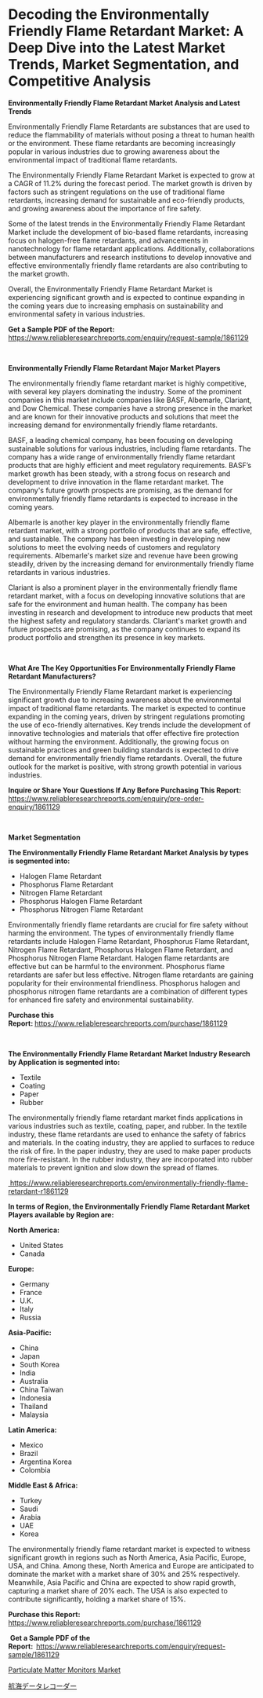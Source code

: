 <p><h1>Decoding the Environmentally Friendly Flame Retardant Market: A Deep Dive into the Latest Market Trends, Market Segmentation, and Competitive Analysis</h1></p><p><strong>Environmentally Friendly Flame Retardant Market Analysis and Latest Trends</strong></p>
<p><p>Environmentally Friendly Flame Retardants are substances that are used to reduce the flammability of materials without posing a threat to human health or the environment. These flame retardants are becoming increasingly popular in various industries due to growing awareness about the environmental impact of traditional flame retardants.</p><p>The Environmentally Friendly Flame Retardant Market is expected to grow at a CAGR of 11.2% during the forecast period. The market growth is driven by factors such as stringent regulations on the use of traditional flame retardants, increasing demand for sustainable and eco-friendly products, and growing awareness about the importance of fire safety.</p><p>Some of the latest trends in the Environmentally Friendly Flame Retardant Market include the development of bio-based flame retardants, increasing focus on halogen-free flame retardants, and advancements in nanotechnology for flame retardant applications. Additionally, collaborations between manufacturers and research institutions to develop innovative and effective environmentally friendly flame retardants are also contributing to the market growth.</p><p>Overall, the Environmentally Friendly Flame Retardant Market is experiencing significant growth and is expected to continue expanding in the coming years due to increasing emphasis on sustainability and environmental safety in various industries.</p></p>
<p><strong>Get a Sample PDF of the Report:&nbsp;</strong> <a href="https://www.reliableresearchreports.com/enquiry/request-sample/1861129">https://www.reliableresearchreports.com/enquiry/request-sample/1861129</a></p>
<p>&nbsp;</p>
<p><strong>Environmentally Friendly Flame Retardant Major Market Players</strong></p>
<p><p>The environmentally friendly flame retardant market is highly competitive, with several key players dominating the industry. Some of the prominent companies in this market include companies like BASF, Albemarle, Clariant, and Dow Chemical. These companies have a strong presence in the market and are known for their innovative products and solutions that meet the increasing demand for environmentally friendly flame retardants.</p><p>BASF, a leading chemical company, has been focusing on developing sustainable solutions for various industries, including flame retardants. The company has a wide range of environmentally friendly flame retardant products that are highly efficient and meet regulatory requirements. BASF’s market growth has been steady, with a strong focus on research and development to drive innovation in the flame retardant market. The company's future growth prospects are promising, as the demand for environmentally friendly flame retardants is expected to increase in the coming years.</p><p>Albemarle is another key player in the environmentally friendly flame retardant market, with a strong portfolio of products that are safe, effective, and sustainable. The company has been investing in developing new solutions to meet the evolving needs of customers and regulatory requirements. Albemarle's market size and revenue have been growing steadily, driven by the increasing demand for environmentally friendly flame retardants in various industries.</p><p>Clariant is also a prominent player in the environmentally friendly flame retardant market, with a focus on developing innovative solutions that are safe for the environment and human health. The company has been investing in research and development to introduce new products that meet the highest safety and regulatory standards. Clariant's market growth and future prospects are promising, as the company continues to expand its product portfolio and strengthen its presence in key markets.</p></p>
<p>&nbsp;</p>
<p><strong>What Are The Key Opportunities For Environmentally Friendly Flame Retardant Manufacturers?</strong></p>
<p><p>The Environmentally Friendly Flame Retardant market is experiencing significant growth due to increasing awareness about the environmental impact of traditional flame retardants. The market is expected to continue expanding in the coming years, driven by stringent regulations promoting the use of eco-friendly alternatives. Key trends include the development of innovative technologies and materials that offer effective fire protection without harming the environment. Additionally, the growing focus on sustainable practices and green building standards is expected to drive demand for environmentally friendly flame retardants. Overall, the future outlook for the market is positive, with strong growth potential in various industries.</p></p>
<p><strong>Inquire or Share Your Questions If Any Before Purchasing This Report:</strong> <a href="https://www.reliableresearchreports.com/enquiry/pre-order-enquiry/1861129">https://www.reliableresearchreports.com/enquiry/pre-order-enquiry/1861129</a></p>
<p>&nbsp;</p>
<p><strong>Market Segmentation</strong></p>
<p><strong>The Environmentally Friendly Flame Retardant Market Analysis by types is segmented into:</strong></p>
<p><ul><li>Halogen Flame Retardant</li><li>Phosphorus Flame Retardant</li><li>Nitrogen Flame Retardant</li><li>Phosphorus Halogen Flame Retardant</li><li>Phosphorus Nitrogen Flame Retardant</li></ul></p>
<p><p>Environmentally friendly flame retardants are crucial for fire safety without harming the environment. The types of environmentally friendly flame retardants include Halogen Flame Retardant, Phosphorus Flame Retardant, Nitrogen Flame Retardant, Phosphorus Halogen Flame Retardant, and Phosphorus Nitrogen Flame Retardant. Halogen flame retardants are effective but can be harmful to the environment. Phosphorus flame retardants are safer but less effective. Nitrogen flame retardants are gaining popularity for their environmental friendliness. Phosphorus halogen and phosphorus nitrogen flame retardants are a combination of different types for enhanced fire safety and environmental sustainability.</p></p>
<p><strong>Purchase this Report:&nbsp;</strong><a href="https://www.reliableresearchreports.com/purchase/1861129">https://www.reliableresearchreports.com/purchase/1861129</a></p>
<p>&nbsp;</p>
<p><strong>The Environmentally Friendly Flame Retardant Market Industry Research by Application is segmented into:</strong></p>
<p><ul><li>Textile</li><li>Coating</li><li>Paper</li><li>Rubber</li></ul></p>
<p><p>The environmentally friendly flame retardant market finds applications in various industries such as textile, coating, paper, and rubber. In the textile industry, these flame retardants are used to enhance the safety of fabrics and materials. In the coating industry, they are applied to surfaces to reduce the risk of fire. In the paper industry, they are used to make paper products more fire-resistant. In the rubber industry, they are incorporated into rubber materials to prevent ignition and slow down the spread of flames.</p></p>
<p><a href="https://www.reliableresearchreports.com/environmentally-friendly-flame-retardant-r1861129">&nbsp;https://www.reliableresearchreports.com/environmentally-friendly-flame-retardant-r1861129</a></p>
<p><strong>In terms of Region, the Environmentally Friendly Flame Retardant Market Players available by Region are:</strong></p>
<p>
    <p> <strong> North America: </strong>
        <ul>
            <li>United States</li>
            <li>Canada</li>
        </ul>
        </p> 
    <p> <strong> Europe: </strong>
        <ul>
            <li>Germany</li>
            <li>France</li>
            <li>U.K.</li>
            <li>Italy</li>
            <li>Russia</li>
        </ul>
        </p> 
    <p> <strong> Asia-Pacific: </strong>
        <ul>
            <li>China</li>
            <li>Japan</li>
            <li>South Korea</li>
            <li>India</li>
            <li>Australia</li>
            <li>China Taiwan</li>
            <li>Indonesia</li>
            <li>Thailand</li>
            <li>Malaysia</li>
        </ul>
        </p> 
    <p> <strong> Latin America: </strong>
        <ul>
            <li>Mexico</li>
            <li>Brazil</li>
            <li>Argentina Korea</li>
            <li>Colombia</li>
        </ul>
        </p> 
    <p> <strong> Middle East & Africa: </strong>
        <ul>
            <li>Turkey</li>
            <li>Saudi</li>
            <li>Arabia</li>
            <li>UAE</li>
            <li>Korea</li>
        </ul>
    </p>
    </p>
<p><p>The environmentally friendly flame retardant market is expected to witness significant growth in regions such as North America, Asia Pacific, Europe, USA, and China. Among these, North America and Europe are anticipated to dominate the market with a market share of 30% and 25% respectively. Meanwhile, Asia Pacific and China are expected to show rapid growth, capturing a market share of 20% each. The USA is also expected to contribute significantly, holding a market share of 15%.</p></p>
<p><strong>Purchase this Report: </strong><a href="https://www.reliableresearchreports.com/purchase/1861129">https://www.reliableresearchreports.com/purchase/1861129</a></p>
<p>&nbsp;<strong>Get a Sample PDF of the Report:&nbsp;&nbsp;</strong><a href="https://www.reliableresearchreports.com/enquiry/request-sample/1861129">https://www.reliableresearchreports.com/enquiry/request-sample/1861129</a></p>
<p><strong></strong></p>
<p><p><a href="https://issuu.com/reportprime-2/docs/particulate-matter-monitors-market-size-2030.pptx">Particulate Matter Monitors Market</a></p><p><a href="https://github.com/oqxogxyvqe90775/Market-Research-Report-List-2/blob/main/8363049138562.md">航海データレコーダー</a></p></p>